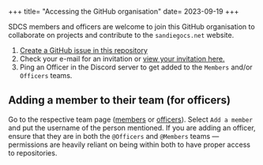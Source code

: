 +++
title= "Accessing the GitHub organisation"
date= 2023-09-19
+++

SDCS members and officers are welcome to join this GitHub organisation to
collaborate on projects and contribute to the `sandiegocs.net` website.

1. [Create a GitHub issue in this repository](https://github.com/sandiegocs/add-to-gh/issues/new)
2. Check your e-mail for an invitation or [view your invitation here.](https://github.com/orgs/sandiegocs/invitation)
3. Ping an Officer in the Discord server to get added to the `Members` and/or `Officers` teams. 

## Adding a member to their team (for officers)
Go to the respective team page ([members](https://github.com/orgs/sandiegocs/teams/members) or [officers](https://github.com/orgs/sandiegocs/teams/officers)). Select `Add a member` and put the username of the person mentioned. If you are adding an officer, ensure that they are in both the `@Officers` and `@Members` teams — permissions are heavily reliant on being within both to have proper access to repositories.
